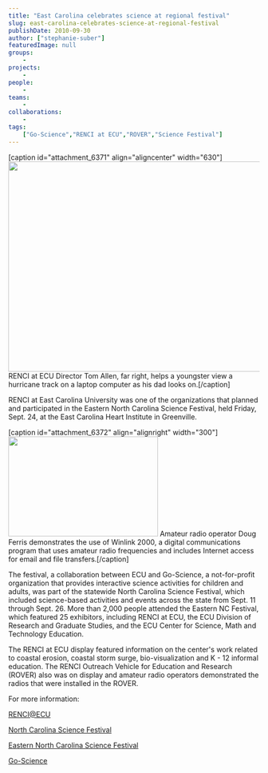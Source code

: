 ```yaml
---
title: "East Carolina celebrates science at regional festival"
slug: east-carolina-celebrates-science-at-regional-festival
publishDate: 2010-09-30
author: ["stephanie-suber"]
featuredImage: null
groups:
    - 
projects:
    - 
people:
    - 
teams: 
    - 
collaborations:
    - 
tags:
    ["Go-Science","RENCI at ECU","ROVER","Science Festival"]
---
```

[caption id="attachment_6371" align="aligncenter" width="630"]<a href="https://www.renci.org/wp-content/uploads/2010/09/ScienceFest1sm.jpg"><img class="wp-image-6371 size-large" title="ScienceFest1sm" src="https://www.renci.org/wp-content/uploads/2010/09/ScienceFest1sm-630x421.jpg" alt="" width="630" height="421" /></a> RENCI at ECU Director Tom Allen, far right, helps a youngster view a hurricane track on a laptop computer as his dad looks on.[/caption]

RENCI at East Carolina University was one of the organizations that planned and participated in the Eastern North Carolina Science Festival, held Friday, Sept. 24, at the East Carolina Heart Institute in Greenville.



[caption id="attachment_6372" align="alignright" width="300"]<a href="https://www.renci.org/wp-content/uploads/2010/09/ScienceFest2sm.jpg"><img class="size-medium wp-image-6372 " title="ScienceFest2sm" src="https://www.renci.org/wp-content/uploads/2010/09/ScienceFest2sm-300x200.jpg" alt="" width="300" height="200" /></a> Amateur radio operator Doug Ferris demonstrates the use of Winlink 2000, a digital communications program that uses amateur radio frequencies and includes Internet access for email and file transfers.[/caption]

The festival, a collaboration between ECU and Go-Science, a not-for-profit organization that provides interactive science activities for children and adults, was part of the statewide North Carolina Science Festival, which included science-based activities and events across the state from Sept. 11 through Sept. 26. More than 2,000 people attended the Eastern NC Festival, which featured 25 exhibitors, including RENCI at ECU, the ECU Division of Research and Graduate Studies, and the ECU Center for Science, Math and Technology Education.

The RENCI at ECU display featured information on the center's work related to coastal erosion, coastal storm surge, bio-visualization and K - 12 informal education. The RENCI Outreach Vehicle for Education and Research (ROVER) also was on display and amateur radio operators demonstrated the radios that were installed in the ROVER.

For more information:

<a href="http://www.ecu.edu/renci/" target="_blank">RENCI@ECU</a>

<a href="http://www.ncsciencefestival.org/" target="_blank">North Carolina Science Festival</a>

<a href="http://go-science.org/?page_id=806" target="_blank">Eastern North Carolina Science Festival</a>

<a href="http://go-science.org/" target="_blank">Go-Science</a>
